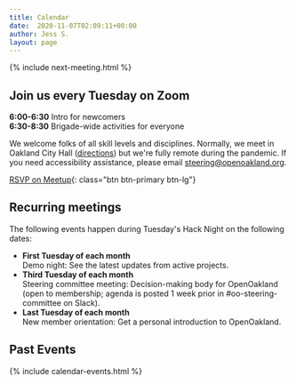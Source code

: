 ```yaml
---
title: Calendar
date:  2020-11-07T02:09:11+00:00
author: Jess S.
layout: page
---
```


{% include next-meeting.html %}

## Join us every Tuesday on Zoom
**6:00-6:30** Intro for newcomers  
**6:30-8:30** Brigade-wide activities for everyone

We welcome folks of all skill levels and disciplines. Normally, we meet in Oakland City Hall ([directions](https://goo.gl/maps/YTNkpZcb7Sy936w88)) but we're fully remote during the pandemic. If you need accessibility assistance, please email steering@openoakland.org.

[RSVP on Meetup](https://www.meetup.com/OpenOakland/events/){: class="btn btn-primary btn-lg"}

## Recurring meetings
The following events happen during Tuesday's Hack Night on the following dates:

- **First Tuesday of each month**  
Demo night: See the latest updates from active projects.  
- **Third Tuesday of each month**  
Steering committee meeting: Decision-making body for OpenOakland (open to membership; agenda is posted 1 week prior in #oo-steering-committee on Slack).  
- **Last Tuesday of each month**  
New member orientation: Get a personal introduction to OpenOakland.

## Past Events

{% include calendar-events.html %}
